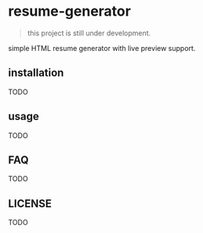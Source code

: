 # resume-generator

> this project is still under development.

simple HTML resume generator with live preview support.

## installation

TODO

## usage

TODO

## FAQ

TODO

## LICENSE

TODO
